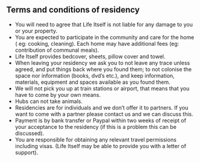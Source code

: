 ## Terms and conditions of residency

* You will need to agree that Life Itself is not liable for any damage to you or your property.
* You are expected to participate in the community and care for the home ( eg: cooking, cleaning). Each home may have additional fees (eg: contribution of communal meals).
* Life Itself provides bedcover, sheets, pillow cover and towel.
* When leaving your residency we ask you to not leave any trace unless agreed, and put things back where you found them; to not colonise the space nor information (books, dvd’s etc.), and keep information, materials, equipment and spaces available as you found them.
* We will not pick you up at train stations or airport, that means that you have to come by your own means.
* Hubs can not take animals.
* Residencies are for individuals and we don’t offer it to partners. If you want to come with a partner please contact us and we can discuss this.
* Payment is by bank transfer or Paypal within two weeks of receipt of your acceptance to the residency (if this is a problem this can be discussed).
* You are responsible for obtaining any relevant travel permissions including visas. (Life Itself may be able to provide you with a letter of support).
